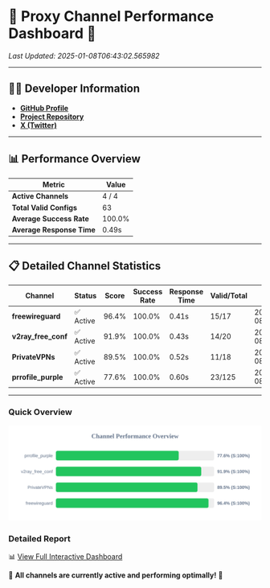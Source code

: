 # 🌟 Proxy Channel Performance Dashboard 🌟

_Last Updated: 2025-01-08T06:43:02.565982_

---

## 👩‍💻 Developer Information

- **[GitHub Profile](https://github.com/4n0nymou3)**  
- **[Project Repository](https://github.com/4n0nymou3/multi-proxy-config-fetcher)**  
- **[X (Twitter)](https://x.com/4n0nymou3)**  

---

## 📊 Performance Overview

| Metric                | Value       |
|-----------------------|-------------|
| **Active Channels**   | 4 / 4       |
| **Total Valid Configs** | 63          |
| **Average Success Rate** | 100.0%      |
| **Average Response Time** | 0.49s       |

---

## 📋 Detailed Channel Statistics

| Channel          | Status     | Score  | Success Rate | Response Time | Valid/Total | Last Success               |
|------------------|------------|--------|--------------|---------------|-------------|----------------------------|
| **freewireguard**  | ✅ Active  | 96.4%  | 100.0% | 0.41s         | 15/17       | 2025-01-08T06:43:02.564120 |
| **v2ray_free_conf**  | ✅ Active  | 91.9%  | 100.0% | 0.43s         | 14/20       | 2025-01-08T06:43:01.562370 |
| **PrivateVPNs**  | ✅ Active  | 89.5%  | 100.0% | 0.52s         | 11/18       | 2025-01-08T06:43:02.125753 |
| **prrofile_purple**  | ✅ Active  | 77.6%  | 100.0% | 0.60s         | 23/125       | 2025-01-08T06:43:01.067202 |

---

### Quick Overview
<div align="center">
  <a href="https://raw.githubusercontent.com/nullluser/NullRepo/refs/heads/main/assets/channel_stats_chart.svg">
    <img src="https://raw.githubusercontent.com/nullluser/NullRepo/refs/heads/main/assets/channel_stats_chart.svg" alt="Source Performance Statistics" width="800">
  </a>
</div>

### Detailed Report
📊 [View Full Interactive Dashboard](https://htmlpreview.github.io/?https://github.com/nullluser/NullRepo/blob/main/assets/performance_report.html)

🎉 **All channels are currently active and performing optimally!** 🎉
